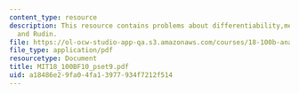 ```yaml
---
content_type: resource
description: This resource contains problems about differentiability,mean value theorem
  and Rudin.
file: https://ol-ocw-studio-app-qa.s3.amazonaws.com/courses/18-100b-analysis-i-fall-2010/a18486e29fa04fa13977934f7212f514_MIT18_100BF10_pset9.pdf
file_type: application/pdf
resourcetype: Document
title: MIT18_100BF10_pset9.pdf
uid: a18486e2-9fa0-4fa1-3977-934f7212f514
---
```

